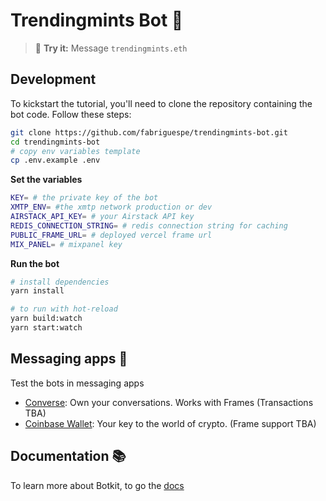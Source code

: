 # Trendingmints Bot 🚀

> 💬 **Try it:** Message `trendingmints.eth`

## Development

To kickstart the tutorial, you'll need to clone the repository containing the bot code. Follow these steps:

```bash
git clone https://github.com/fabriguespe/trendingmints-bot.git
cd trendingmints-bot
# copy env variables template
cp .env.example .env
```

**Set the variables**

```bash
KEY= # the private key of the bot
XMTP_ENV= #the xmtp network production or dev
AIRSTACK_API_KEY= # your Airstack API key
REDIS_CONNECTION_STRING= # redis connection string for caching
PUBLIC_FRAME_URL= # deployed vercel frame url
MIX_PANEL= # mixpanel key
```

**Run the bot**

```bash
# install dependencies
yarn install

# to run with hot-reload
yarn build:watch
yarn start:watch
```

## Messaging apps 💬

Test the bots in messaging apps

- [Converse](https://getconverse.app/): Own your conversations. Works with Frames (Transactions TBA)
- [Coinbase Wallet](https://www.coinbase.com/wallet): Your key to the world of crypto. (Frame support TBA)

## Documentation 📚

To learn more about Botkit, to go the [docs](https://github.com/xmtp/botkit)
